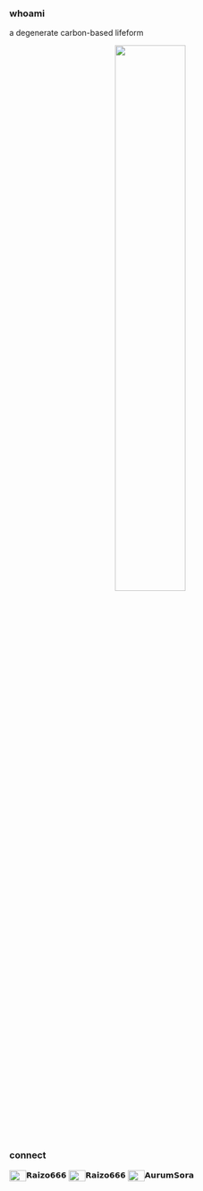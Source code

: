 ### whoami

a degenerate carbon-based lifeform

<div align="center">
    <img src="https://github.com/pnrjason/pnrjason/assets/39984351/765c3c4c-a64f-4f92-9028-f5f8cbc9b765" width="50%" height="50%">
</div>

### connect
<p align="left">
<img align="center" src="https://www.svgrepo.com/show/331368/discord-v2.svg" height="20" width="30"/>𝗥𝗮𝗶𝘇𝗼𝟲𝟲𝟲
<img align="center" src="https://www.svgrepo.com/show/452115/telegram.svg" height="20" width="30"/>𝗥𝗮𝗶𝘇𝗼𝟲𝟲𝟲
<img align="center" src="https://www.svgrepo.com/show/448251/twitch.svg" height="20" width="30"/>𝗔𝘂𝗿𝘂𝗺𝗦𝗼𝗿𝗮
